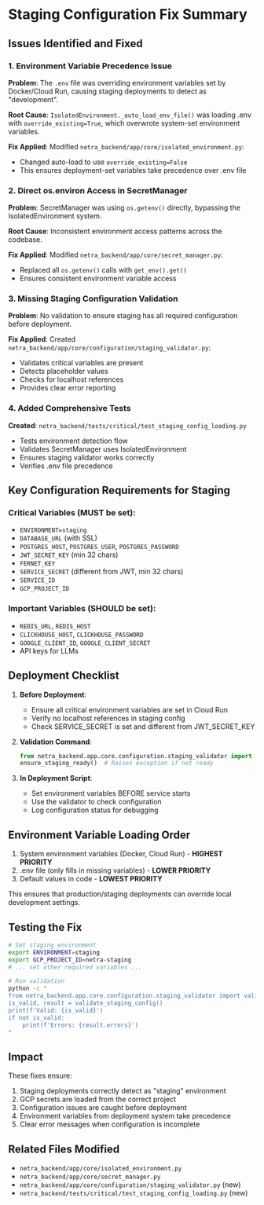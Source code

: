 # Staging Configuration Fix Summary

## Issues Identified and Fixed

### 1. Environment Variable Precedence Issue
**Problem**: The `.env` file was overriding environment variables set by Docker/Cloud Run, causing staging deployments to detect as "development".

**Root Cause**: `IsolatedEnvironment._auto_load_env_file()` was loading .env with `override_existing=True`, which overwrote system-set environment variables.

**Fix Applied**: Modified `netra_backend/app/core/isolated_environment.py`:
- Changed auto-load to use `override_existing=False`
- This ensures deployment-set variables take precedence over .env file

### 2. Direct os.environ Access in SecretManager
**Problem**: SecretManager was using `os.getenv()` directly, bypassing the IsolatedEnvironment system.

**Root Cause**: Inconsistent environment access patterns across the codebase.

**Fix Applied**: Modified `netra_backend/app/core/secret_manager.py`:
- Replaced all `os.getenv()` calls with `get_env().get()`
- Ensures consistent environment variable access

### 3. Missing Staging Configuration Validation
**Problem**: No validation to ensure staging has all required configuration before deployment.

**Fix Applied**: Created `netra_backend/app/core/configuration/staging_validator.py`:
- Validates critical variables are present
- Detects placeholder values
- Checks for localhost references
- Provides clear error reporting

### 4. Added Comprehensive Tests
**Created**: `netra_backend/tests/critical/test_staging_config_loading.py`
- Tests environment detection flow
- Validates SecretManager uses IsolatedEnvironment
- Ensures staging validator works correctly
- Verifies .env file precedence

## Key Configuration Requirements for Staging

### Critical Variables (MUST be set):
- `ENVIRONMENT=staging`
- `DATABASE_URL` (with SSL)
- `POSTGRES_HOST`, `POSTGRES_USER`, `POSTGRES_PASSWORD`
- `JWT_SECRET_KEY` (min 32 chars)
- `FERNET_KEY`
- `SERVICE_SECRET` (different from JWT, min 32 chars)
- `SERVICE_ID`
- `GCP_PROJECT_ID`

### Important Variables (SHOULD be set):
- `REDIS_URL`, `REDIS_HOST`
- `CLICKHOUSE_HOST`, `CLICKHOUSE_PASSWORD`
- `GOOGLE_CLIENT_ID`, `GOOGLE_CLIENT_SECRET`
- API keys for LLMs

## Deployment Checklist

1. **Before Deployment**:
   - Ensure all critical environment variables are set in Cloud Run
   - Verify no localhost references in staging config
   - Check SERVICE_SECRET is set and different from JWT_SECRET_KEY

2. **Validation Command**:
   ```python
   from netra_backend.app.core.configuration.staging_validator import ensure_staging_ready
   ensure_staging_ready()  # Raises exception if not ready
   ```

3. **In Deployment Script**:
   - Set environment variables BEFORE service starts
   - Use the validator to check configuration
   - Log configuration status for debugging

## Environment Variable Loading Order

1. System environment variables (Docker, Cloud Run) - **HIGHEST PRIORITY**
2. .env file (only fills in missing variables) - **LOWER PRIORITY**
3. Default values in code - **LOWEST PRIORITY**

This ensures that production/staging deployments can override local development settings.

## Testing the Fix

```bash
# Set staging environment
export ENVIRONMENT=staging
export GCP_PROJECT_ID=netra-staging
# ... set other required variables ...

# Run validation
python -c "
from netra_backend.app.core.configuration.staging_validator import validate_staging_config
is_valid, result = validate_staging_config()
print(f'Valid: {is_valid}')
if not is_valid:
    print(f'Errors: {result.errors}')
"
```

## Impact

These fixes ensure:
1. Staging deployments correctly detect as "staging" environment
2. GCP secrets are loaded from the correct project
3. Configuration issues are caught before deployment
4. Environment variables from deployment system take precedence
5. Clear error messages when configuration is incomplete

## Related Files Modified

- `netra_backend/app/core/isolated_environment.py`
- `netra_backend/app/core/secret_manager.py`
- `netra_backend/app/core/configuration/staging_validator.py` (new)
- `netra_backend/tests/critical/test_staging_config_loading.py` (new)